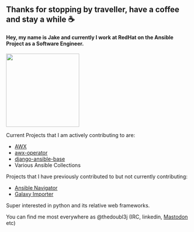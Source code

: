 ## Thanks for stopping by traveller, have a coffee and stay a while ☕
#### Hey, my name is Jake and currently I work at RedHat on the Ansible Project as a Software Engineer. <div id="header" align="center">
  <img src="https://media.giphy.com/media/2ipieXHiKdnqrKYpxc/giphy.gif" width="200"/>
</div>

Current Projects that I am actively contributing to are: 
- [AWX](https://github.com/ansible/awx)
- [awx-operator](https://github.com/ansible/awx-operator)
- [django-ansible-base](https://github.com/ansible/django-ansible-base)
- Various Ansible Collections

Projects that I have previously contributed to but not currently contributing:
- [Ansible Navigator](https://github.com/ansible/ansible-navigator)
- [Galaxy Importer](https://github.com/ansible/galaxy-importer)

Super interested in python and its relative web frameworks. 

You can find me most everywhere as @thedoubl3j (IRC, linkedin, <a rel="me" href="https://fosstodon.org/@thedoubl3j">Mastodon</a> etc)

<!--
**thedoubl3j/thedoubl3j** is a ✨ _special_ ✨ repository because its `README.md` (this file) appears on your GitHub profile.

Here are some ideas to get you started:

- 🔭 I’m currently working on ...
- 🌱 I’m currently learning ...
- 👯 I’m looking to collaborate on ...
- 🤔 I’m looking for help with ...
- 💬 Ask me about ...
- 📫 How to reach me: ...
- 😄 Pronouns: ...
- ⚡ Fun fact: ...
-->
